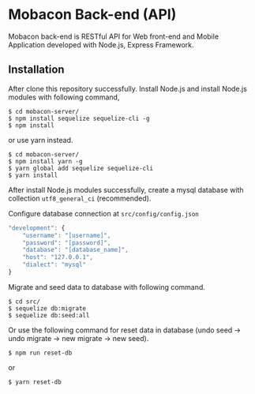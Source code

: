 # Mobacon Back-end (API)

Mobacon back-end is RESTful API for Web front-end and Mobile Application developed with Node.js, Express Framework.

## Installation
After clone this repository successfully. Install Node.js and install Node.js modules with following command,
	
	$ cd mobacon-server/
	$ npm install sequelize sequelize-cli -g
	$ npm install

or use yarn instead.

	$ cd mobacon-server/
	$ npm install yarn -g
	$ yarn global add sequelize sequelize-cli
	$ yarn install

After install Node.js modules successfully, create a mysql database with collection `utf8_general_ci` (recommended).

Configure database connection at `src/config/config.json`

```javascript
"development": {
	"username": "[username]",
	"password": "[password]",
	"database": "[database_name]",
	"host": "127.0.0.1",
	"dialect": "mysql"
}
```

Migrate and seed data to database with following command.
 
	$ cd src/
	$ sequelize db:migrate
	$ sequelize db:seed:all
	
Or use the following command for reset data in database (undo seed -> undo migrate -> new migrate -> new seed).
	
	$ npm run reset-db	

or

	$ yarn reset-db

